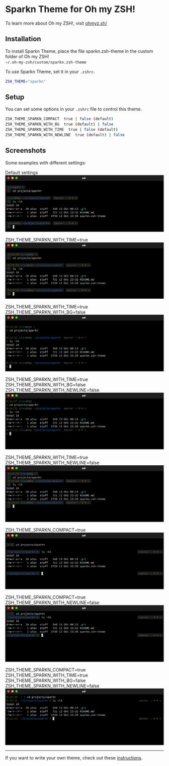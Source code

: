 # Sparkn Theme for Oh my ZSH!

To learn more about Oh my ZSH!, visit [ohmyz.sh/](http://ohmyz.sh/)

## Installation

To install Sparkn Theme, place the file sparkn.zsh-theme in the custom folder of Oh my ZSH!  
`~/.oh-my-zsh/custom/sparkn.zsh-theme`

To use Sparkn Theme, set it in your `.zshrc`.
```bash
ZSH_THEME="sparkn"
```

## Setup

You can set some options in your `.zshrc` file to control this theme.
```bash
ZSH_THEME_SPARKN_COMPACT  true | false (default)
ZSH_THEME_SPARKN_WITH_BG  true (default) | false
ZSH_THEME_SPARKN_WITH_TIME  true | false (default)
ZSH_THEME_SPARKN_WITH_NEWLINE  true (default) | false
```
## Screenshots

Some examples with different settings:

Default settings  
![Screenshot 1](./screenshots/screenshot-01.png)

ZSH_THEME_SPARKN_WITH_TIME=true  
![Screenshot 2](./screenshots/screenshot-02.png)

ZSH_THEME_SPARKN_WITH_TIME=true  
ZSH_THEME_SPARKN_WITH_BG=false  
![Screenshot 3](./screenshots/screenshot-03.png)

ZSH_THEME_SPARKN_WITH_TIME=true  
ZSH_THEME_SPARKN_WITH_BG=false  
ZSH_THEME_SPARKN_WITH_NEWLINE=false  
![Screenshot 4](./screenshots/screenshot-04.png)

ZSH_THEME_SPARKN_WITH_TIME=true  
ZSH_THEME_SPARKN_WITH_NEWLINE=false  
![Screenshot 5](./screenshots/screenshot-05.png)

ZSH_THEME_SPARKN_COMPACT=true  
![Screenshot 6](./screenshots/screenshot-06.png)

ZSH_THEME_SPARKN_COMPACT=true  
ZSH_THEME_SPARKN_WITH_NEWLINE=false  
![Screenshot 7](./screenshots/screenshot-07.png)

ZSH_THEME_SPARKN_COMPACT=true  
ZSH_THEME_SPARKN_WITH_TIME=true  
ZSH_THEME_SPARKN_WITH_BG=false  
ZSH_THEME_SPARKN_WITH_NEWLINE=false  
![Screenshot 8](./screenshots/screenshot-08.png)

---
If you want to write your own theme, check out these [instructions](https://github.com/robbyrussell/oh-my-zsh/wiki/Customization#overriding-and-adding-themes).
